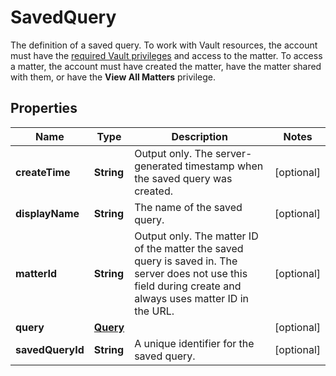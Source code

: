 

# SavedQuery

The definition of a saved query. To work with Vault resources, the account must have the [required Vault privileges](https://support.google.com/vault/answer/2799699) and access to the matter. To access a matter, the account must have created the matter, have the matter shared with them, or have the **View All Matters** privilege.

## Properties

| Name | Type | Description | Notes |
|------------ | ------------- | ------------- | -------------|
|**createTime** | **String** | Output only. The server-generated timestamp when the saved query was created. |  [optional] |
|**displayName** | **String** | The name of the saved query. |  [optional] |
|**matterId** | **String** | Output only. The matter ID of the matter the saved query is saved in. The server does not use this field during create and always uses matter ID in the URL. |  [optional] |
|**query** | [**Query**](Query.md) |  |  [optional] |
|**savedQueryId** | **String** | A unique identifier for the saved query. |  [optional] |



